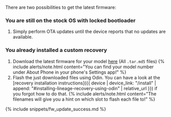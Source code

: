 There are two possibilities to get the latest firmware:

### You are still on the stock OS with locked bootloader

1. Simply perform OTA updates until the device reports that no updates are available.

### You already installed a custom recovery

1. Download the latest firmware for your model [here](https://github.com/Simon1511/samsung-sm7325-fw/releases) (All `.tar.md5` files)
   {% include alerts/note.html content="You can find your model number under About Phone in your phone's Settings app!" %}
2. Flash the just downloaded files using Odin. You can have a look at the [recovery installation instructions]({{ device | device_link: "/install" | append: "#installing-lineage-recovery-using-odin" | relative_url }}) if you forgot how to do that.
   {% include alerts/note.html content="The filenames will give you a hint on which slot to flash each file to!" %}

{% include snippets/fw_update_success.md %}
